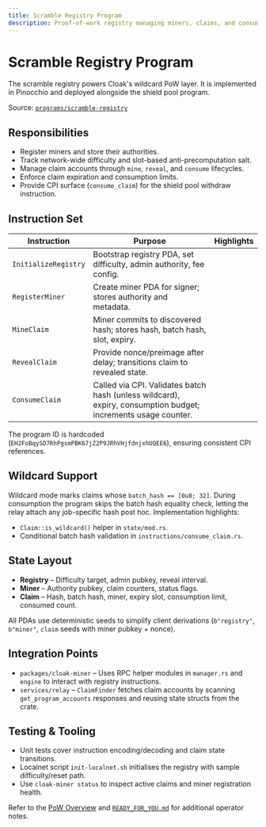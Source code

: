 ```yaml
---
title: Scramble Registry Program
description: Proof-of-work registry managing miners, claims, and consumption for wildcard withdrawals.
---
```


# Scramble Registry Program

The scramble registry powers Cloak's wildcard PoW layer. It is implemented in Pinocchio and deployed alongside the shield pool program.

Source: [`programs/scramble-registry`](https://github.com/cloak-labz/cloak/tree/main/programs/scramble-registry)

## Responsibilities

- Register miners and store their authorities.
- Track network-wide difficulty and slot-based anti-precomputation salt.
- Manage claim accounts through `mine`, `reveal`, and `consume` lifecycles.
- Enforce claim expiration and consumption limits.
- Provide CPI surface (`consume_claim`) for the shield pool withdraw instruction.

## Instruction Set

| Instruction | Purpose | Highlights |
| --- | --- | --- |
| `InitializeRegistry` | Bootstrap registry PDA, set difficulty, admin authority, fee config. |
| `RegisterMiner` | Create miner PDA for signer; stores authority and metadata. |
| `MineClaim` | Miner commits to discovered hash; stores hash, batch hash, slot, expiry. |
| `RevealClaim` | Provide nonce/preimage after delay; transitions claim to revealed state. |
| `ConsumeClaim` | Called via CPI. Validates batch hash (unless wildcard), expiry, consumption budget; increments usage counter. |

The program ID is hardcoded (`EH2FoBqySD7RhPgsmPBK67jZ2P9JRhVHjfdnjxhUQEE6`), ensuring consistent CPI references.

## Wildcard Support

Wildcard mode marks claims whose `batch_hash == [0u8; 32]`. During consumption the program skips the batch hash equality check, letting the relay attach any job-specific hash post hoc. Implementation highlights:

- `Claim::is_wildcard()` helper in `state/mod.rs`.
- Conditional batch hash validation in `instructions/consume_claim.rs`.

## State Layout

- **Registry** – Difficulty target, admin pubkey, reveal interval.
- **Miner** – Authority pubkey, claim counters, status flags.
- **Claim** – Hash, batch hash, miner, expiry slot, consumption limit, consumed count.

All PDAs use deterministic seeds to simplify client derivations (`b"registry"`, `b"miner"`, `claim` seeds with miner pubkey + nonce).

## Integration Points

- `packages/cloak-miner` – Uses RPC helper modules in `manager.rs` and `engine` to interact with registry instructions.
- `services/relay` – `ClaimFinder` fetches claim accounts by scanning `get_program_accounts` responses and reusing state structs from the crate.

## Testing & Tooling

- Unit tests cover instruction encoding/decoding and claim state transitions.
- Localnet script `init-localnet.sh` initialises the registry with sample difficulty/reset path.
- Use `cloak-miner status` to inspect active claims and miner registration health.

Refer to the [PoW Overview](../pow/overview.md) and [`READY_FOR_YOU.md`](https://github.com/cloak-labz/cloak/blob/main/READY_FOR_YOU.md) for additional operator notes.
